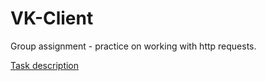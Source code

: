 # VK-Client
Group assignment - practice on working with http requests.

[Task description](https://github.com/yurii-litvinov/courses/blob/master/programming-3rd-semester/07-networks-practice)
